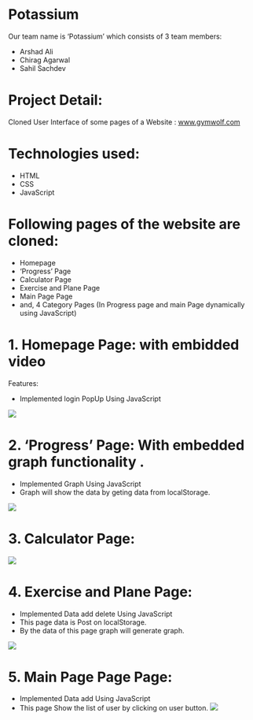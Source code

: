 # Potassium

Our team name is ‘Potassium’ which consists of 3 team members:

- Arshad Ali
- Chirag Agarwal
- Sahil Sachdev

# Project Detail:

Cloned User Interface of some pages of a Website : www.gymwolf.com

# Technologies used:

- HTML
- CSS
- JavaScript

# Following pages of the website are cloned:

- Homepage
- ‘Progress’ Page
- Calculator Page
- Exercise and Plane Page
- Main Page Page
- and, 4 Category Pages (In Progress page and main Page dynamically using JavaScript)

# 1. Homepage Page: with embidded video

Features:

- Implemented login PopUp Using JavaScript

![](home.png)

# 2. ‘Progress’ Page: With embedded graph functionality .

- Implemented Graph Using JavaScript
- Graph will show the data by geting data from localStorage.

![](Progress.png)

# 3. Calculator Page:

![](calculator.png)

# 4. Exercise and Plane Page:

- Implemented Data add delete Using JavaScript
- This page data is Post on localStorage.
- By the data of this page graph will generate graph.

![](exerciseAndPlane.png)

# 5. Main Page Page Page:

- Implemented Data add Using JavaScript
- This page Show the list of user by clicking on user button.
  ![](mainPage.png)
